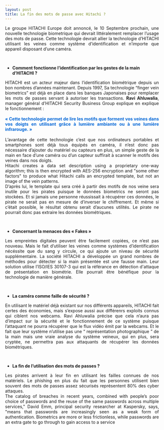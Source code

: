 ```yaml
---
layout: post
title: La fin des mots de passe avec Hitachi ?
---
```

<div style="text-align:justify;">
Le groupe HITACHI Europe doit annoncé, le 10 Septembre prochain, une nouvelle technologie biometrique qui devrait littéralement 
remplacer l’usage des mots de passe. Cette technologie devrait allier la technologie d’HITACHI utilisant les veines comme système 
d’identification et n’importe que appareil disposant d’une caméra.</div>

&nbsp;

- __Comment fonctionne l’identification par les gestes de la main d’HITACHI ?__

<div style="text-align:justify;">
HITACHI est un acteur majeur dans l’identification biométrique depuis un bon nombres d’années maintenant. Depuis 1997, Sa 
technologie “finger vein biometrics” est déjà en place dans les banques Japonaises pour remplacer les mots de passes servant à 
autoriser les transactions. <strong>Ravi Ahluwalia</strong>, manager général d’HITACHI Security Business Group explique en explique 
le fonctionnement : </div>
<br>
<div style="text-align:justify;"><span style="color:#0366d6"><strong>« Cette technologie permet de lire les motifs que forment vos veines dans vos doigts en utilisant grâce à lumière ambiante ou à une lumière infrarouge. » </strong></span></div>
<br>
<div style="text-align:justify;">L’avantage de cette technologie c’est que nos ordinateurs portables et smartphones sont déjà tous équipés en caméra, il n’est 
donc pas nécessaire d’ajouter du matériel ou capteurs en plus, un simple geste de la main en face d’une caméra ou d’un capteur 
suffirait  à scanner le motifs des veines dans nos doigts. 
<br>
Hitachi creates a data set description using a proprietary one-way algorithm; this is then encrypted with AES-256 encryption and "some other factors" to produce what Hitachi calls an encrypted 
template, but not an image of the vein patterns.
<br>
D’après lui, le template qui sera créé à partir des motifs de nos veine sera inutile pour les pirates puisque le données 
biometrics ne seront pas stockées. Et si jamais une personne réussissait à récupérer ces données, le pirate ne serait pas en 
mesure de d’inverser le chiffrement. Et même si c’était possible, le résultat obtenu serait d’aucunes utilités. 
Le pirate ne pourrait donc pas extraire les données biométriques.</div>

&nbsp;

- __Concernant la menaces des « Fakes »__

<div style="text-align:justify;">Les empreintes digitales peuvent être facilement copiées, ce n’est pas nouveau. Mais le fait d’utiliser les veines comme systèmes d’identification nécéssite que du sang y circule, ce qui ajoute un niveau de sécurité supplémentaire. La société HITACHI a développée un grand nombres de méthodes pour détecter si la main présentée est une fausse main. Leur solution utilise l’ISO/IES 30107-3 qui est la référance en détection d'attaque de présentation en biométrie. Elle pourrait être bénéfique pour la technologie de manière générale.</div>

&nbsp;

- __La caméra comme faille de sécurité ?__

<div style="text-align:justify;">En utilisant le matériel déjà existant sur nos différents appareils, HITACHI fait certes des économies, mais s’expose aussi aux différenrs exploits connus qui ciblent nos webcams. Ravi Ahluwalia précise que cela n’aura pas d’impact sur la sécurité et le fonctionnement de ce système puisque l’attaquant ne pourra récupérer que le flux vidéo émit par la webcams. Et le fait que leur système n’utilise pas une “ représentation photographique ” de la main mais une vraie analyse du système veineux, qui en plus, sera cryptée, ne permettra pas aux attaquants de récupérer les données biométriques.</div>

&nbsp;

- __La fin de l’utilisation des mots de passes ?__

<div style="text-align:justify;">Les pirates arrivent à leur fin en utilisant les failles connues de nos matériels. Le phishing en plus du fait que les personnes utilisent bien souvent des mots de passes assez sécurisés représentent 80% des cyber attaques. 

<div style="text-align:justify;">The catalog of breaches in recent years, combined with people’s poor choice of passwords and the reuse of the same passwords across multiple services," David Emm, principal security researcher at Kaspersky, says, "means that passwords are increasingly seen as a weak form of authentication. Biometrics are more or less frictionless, while passwords are an extra gate to go through to gain access to a service
</div>
